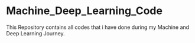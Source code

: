 # Machine_Deep_Learning_Code
This Repository contains all codes that i have done during my Machine and Deep Learning Journey.
